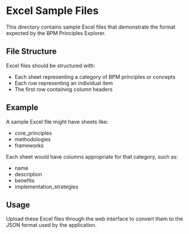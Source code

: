 # Excel Sample Files

This directory contains sample Excel files that demonstrate the format expected by the BPM Principles Explorer.

## File Structure

Excel files should be structured with:
- Each sheet representing a category of BPM principles or concepts
- Each row representing an individual item
- The first row containing column headers

## Example

A sample Excel file might have sheets like:
- core_principles
- methodologies
- frameworks

Each sheet would have columns appropriate for that category, such as:
- name
- description
- benefits
- implementation_strategies

## Usage

Upload these Excel files through the web interface to convert them to the JSON format used by the application.